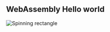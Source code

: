 ## WebAssembly Hello world ##

![Spinning rectangle](https://sasmaster.github.io/uncensored3D/helloworld.png)

